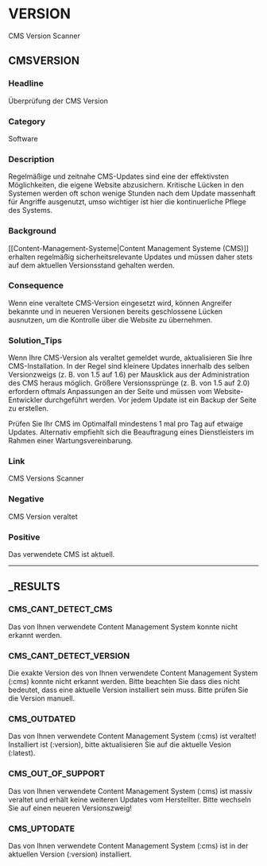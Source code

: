 
# VERSION

CMS Version Scanner

## CMSVERSION

### Headline

Überprüfung der CMS Version

### Category

Software

### Description

Regelmäßige und zeitnahe CMS-Updates sind eine der effektivsten Möglichkeiten, die eigene Website abzusichern. Kritische Lücken in den Systemen werden oft schon wenige Stunden nach dem Update massenhaft für Angriffe ausgenutzt, umso wichtiger ist hier die kontinuerliche Pflege des Systems.

### Background

[[Content-Management-Systeme|Content Management Systeme (CMS)]] erhalten regelmäßig sicherheitsrelevante Updates und müssen daher stets auf dem aktuellen Versionsstand gehalten werden.

### Consequence

Wenn eine veraltete CMS-Version eingesetzt wird, können Angreifer bekannte und in neueren Versionen bereits geschlossene Lücken ausnutzen, um die Kontrolle über die Website zu übernehmen.

### Solution_Tips

Wenn Ihre CMS-Version als veraltet gemeldet wurde, aktualisieren Sie Ihre CMS-Installation. In der Regel sind kleinere Updates innerhalb des selben Versionzweigs (z. B. von 1.5 auf 1.6) per Mausklick aus der Administration des CMS heraus möglich. Größere Versionssprünge (z. B. von 1.5 auf 2.0) erfordern oftmals Anpassungen an der Seite und müssen vom Website-Entwickler durchgeführt werden. Vor jedem Update ist ein Backup der Seite zu erstellen.

Prüfen Sie Ihr CMS im Optimalfall mindestens 1 mal pro Tag auf etwaige Updates. Alternativ empfiehlt sich die Beauftragung eines Dienstleisters im Rahmen einer Wartungsvereinbarung.

### Link

CMS Versions Scanner

### Negative

CMS Version veraltet

### Positive

Das verwendete CMS ist aktuell.

- - - - - - - - - - - - - - - - - - - - - - - - - - - - - - - - - - - - - - - -

## _RESULTS

### CMS_CANT_DETECT_CMS

Das von Ihnen verwendete Content Management System konnte nicht erkannt werden.

### CMS_CANT_DETECT_VERSION

Die exakte Version des von Ihnen verwendete Content Management System (:cms) konnte nicht erkannt werden. Bitte beachten Sie dass dies nicht bedeutet, dass eine aktuelle Version installiert sein muss. Bitte prüfen Sie die Version manuell.

### CMS_OUTDATED

Das von Ihnen verwendete Content Management System (:cms) ist veraltet! Installiert ist (:version), bitte aktualisieren Sie auf die aktuelle Vesion (:latest).

### CMS_OUT_OF_SUPPORT

Das von Ihnen verwendete Content Management System (:cms) ist massiv veraltet und erhält keine weiteren Updates vom Herstellter. Bitte wechseln Sie auf einen neueren Versionszweig!

### CMS_UPTODATE

Das von Ihnen verwendete Content Management System (:cms) ist in der aktuellen Version (:version) installiert.
